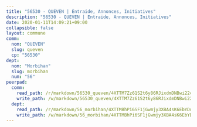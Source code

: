 ```yaml
---
title: "56530 - QUEVEN | Entraide, Annonces, Initiatives"
description: "56530 - QUEVEN | Entraide, Annonces, Initiatives"
date: 2020-01-11T14:09:21+09:00
collapsible: false
layout: commune
comm:
  nom: "QUEVEN"
  slug: queven
  cp: "56530"
dept:
  nom: "Morbihan"
  slug: morbihan
  num: "56"
peerpad:
  comm:
    read_path: /r/markdown/56530_queven/4XTTM7Zz61S2t6y86RJixdmDNBwi22c7qMY23tJ44ZZBC3NqN
    write_path: /w/markdown/56530_queven/4XTTM7Zz61S2t6y86RJixdmDNBwi22c7qMY23tJ44ZZBC3NqN-K3TgTwXnwVkJvgQJ455prMJrrTUhiJts5ZWz9nR5DEZUM5DPHABiALKsSEWMs5FYYBbfERkDMthVAnzY7JNt14cYLqQyTY3ZeFKNE2kkeitvLgLSM8TH6iBrB13nb7dKdLEKAjSp
  dept:
    read_path: /r/markdown/56_morbihan/4XTTMBhPi6SF1jGwmjy3XBA4sK6EbYDun44EYwF3irZ7aBa5U
    write_path: /w/markdown/56_morbihan/4XTTMBhPi6SF1jGwmjy3XBA4sK6EbYDun44EYwF3irZ7aBa5U-K3TgV3HyhWtqSpmJ2GGLPRtHigVTcxkFRVLMX5R66UyRAN55PNUQgmTNwaDuJmWps9EVWQzncDySYbA7Pg7qEdRXsayrZysPHK4HeKM3FG1U8vQvyUvaDoFo4L4Z8coFC71q4zES
---
```


